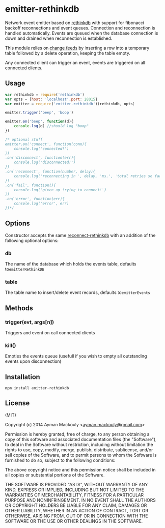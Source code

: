 # emitter-rethinkdb

Network event emitter based on [rethinkdb](http://www.rethinkdb.com/) with support for fibonacci backoff reconnections and event queues. Connection and reconnection is handled automatically. Events are queued when the database connection is down and drained when reconnection is established. 

This module relies on [change feeds](http://rethinkdb.com/api/javascript/changes/) by inserting a row into a temporary table followed by a delete operation, keeping the table empty. 

Any connected client can trigger an event, events are triggered on all connected clients.

## Usage

```js
var rethinkdb = require('rethinkdb')
var opts = {host: 'localhost',port: 28015}
var emitter = require('emitter-rethinkdb')(rethinkdb, opts)

emitter.trigger('beep', 'boop')

emitter.on('beep', function(d){
	console.log(d) //should log "boop"
})

/* optional stuff
emitter.on('connect', function(conn){
	console.log('connected!')
})
.on('disconnect', function(err){
	console.log('disconnected!')
})
.on('reconnect', function(number, delay){
	console.log('reconnecting in ', delay, 'ms.', 'total retries so far is ', number)
})
.on('fail', function(){
	console.log('given up trying to connect!')
})
.on('error', function(err){
	console.log('error', err)
})*/
```

## Options
Constructor accepts the same [reconnect-rethinkdb](https://github.com/1N50MN14/reconnect-rethinkdb) with an addition of the following optional options:

### db
The name of the database which holds the events table, defaults to`emitterRethinkDB`

### table
The table name to insert/delete event records, defaults to`emitterEvents`

## Methods
### trigger(evt, args[n])
Triggers and event on call connected clients

### kill()
Empties the events queue (usefull if you wish to empty all outstanding events upon disconnection)

## Installation

```
npm install emitter-rethinkdb
```

## License

(MIT)

Copyright (c) 2014 Ayman Mackouly &lt;ayman.mackouly@gmail.com&gt;

Permission is hereby granted, free of charge, to any person obtaining a copy of
this software and associated documentation files (the "Software"), to deal in
the Software without restriction, including without limitation the rights to
use, copy, modify, merge, publish, distribute, sublicense, and/or sell copies
of the Software, and to permit persons to whom the Software is furnished to do
so, subject to the following conditions:

The above copyright notice and this permission notice shall be included in all
copies or substantial portions of the Software.

THE SOFTWARE IS PROVIDED "AS IS", WITHOUT WARRANTY OF ANY KIND, EXPRESS OR
IMPLIED, INCLUDING BUT NOT LIMITED TO THE WARRANTIES OF MERCHANTABILITY,
FITNESS FOR A PARTICULAR PURPOSE AND NONINFRINGEMENT. IN NO EVENT SHALL THE
AUTHORS OR COPYRIGHT HOLDERS BE LIABLE FOR ANY CLAIM, DAMAGES OR OTHER
LIABILITY, WHETHER IN AN ACTION OF CONTRACT, TORT OR OTHERWISE, ARISING FROM,
OUT OF OR IN CONNECTION WITH THE SOFTWARE OR THE USE OR OTHER DEALINGS IN THE
SOFTWARE.
